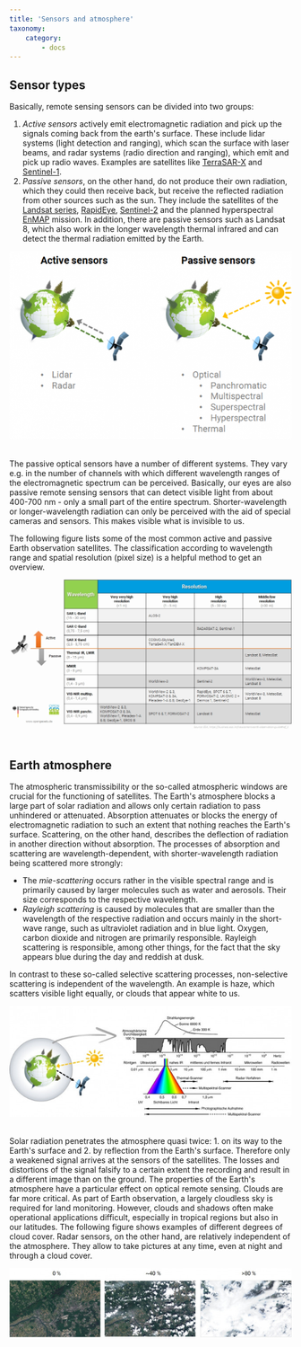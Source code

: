 ```yaml
---
title: 'Sensors and atmosphere'
taxonomy:
    category:
        - docs
---
```


## Sensor types

Basically, remote sensing sensors can be divided into two groups:
1. _Active sensors_ actively emit electromagnetic radiation and pick up the signals coming back from the earth's surface. These include lidar systems (light detection and ranging), which scan the surface with laser beams, and radar systems (radio direction and ranging), which emit and pick up radio waves. Examples are satellites like [TerraSAR-X](https://www.dlr.de/dlr/desktopdefault.aspx/tabid-10377/565_read-436/#/gallery/350) and [Sentinel-1](https://www.d-copernicus.de/daten/daten-sentinels/).
2. _Passive sensors_, on the other hand, do not produce their own radiation, which they could then receive back, but receive the reflected radiation from other sources such as the sun. They include the satellites of the [Landsat series](https://landsat.usgs.gov/landsat-missions-timeline), [RapidEye](https://www.satimagingcorp.com/satellite-sensors/other-satellite-sensors/rapideye/), [Sentinel-2](https://www.d-copernicus.de/daten/daten-sentinels/) and the planned hyperspectral [EnMAP](http://www.enmap.org/) mission. In addition, there are passive sensors such as Landsat 8, which also work in the longer wavelength thermal infrared and can detect the thermal radiation emitted by the Earth.

![aktiv_passiv](Aktiv_passiv_en.png)
<br><br>

The passive optical sensors have a number of different systems. They vary e.g. in the number of channels with which different wavelength ranges of the electromagnetic spectrum can be perceived. Basically, our eyes are also passive remote sensing sensors that can detect visible light from about 400-700 nm - only a small part of the entire spectrum. Shorter-wavelength or longer-wavelength radiation can only be perceived with the aid of special cameras and sensors. This makes visible what is invisible to us.

The following figure lists some of the most common active and passive Earth observation satellites. The classification according to wavelength range and spatial resolution (pixel size) is a helpful method to get an overview.



![Satellites_VGL](Satelliten_VGL_d_en.png?resize=750&classes=caption "Examples of common satellites, divided by spectral and spatial resolution and separated by passive and active sensors." )
<br><br>


## Earth atmosphere

The atmospheric transmissibility or the so-called atmospheric windows are crucial for the functioning of satellites. The Earth's atmosphere blocks a large part of solar radiation and allows only certain radiation to pass unhindered or attenuated. Absorption attenuates or blocks the energy of electromagnetic radiation to such an extent that nothing reaches the Earth's surface. Scattering, on the other hand, describes the deflection of radiation in another direction without absorption. The processes of absorption and scattering are wavelength-dependent, with shorter-wavelength radiation being scattered more strongly:

- The _mie-scattering_ occurs rather in the visible spectral range and is primarily caused by larger molecules such as water and aerosols. Their size corresponds to the respective wavelength.
- _Rayleigh scattering_ is caused by molecules that are smaller than the wavelength of the respective radiation and occurs mainly in the short-wave range, such as ultraviolet radiation and in blue light. Oxygen, carbon dioxide and nitrogen are primarily responsible. Rayleigh scattering is responsible, among other things, for the fact that the sky appears blue during the day and reddish at dusk.

In contrast to these so-called selective scattering processes, non-selective scattering is independent of the wavelength. An example is haze, which scatters visible light equally, or clouds that appear white to us.

![Elektromagnetic Spectrum](Albertz_EMS_Atmosphaere.jpg?classes=caption "The electromagnetic spectrum. The human eye can only perceive the visible range of about 0.4-0.7 µm (400-700 nm).  Source figure (right): Albertz, 2001.")
<br><br>

Solar radiation penetrates the atmosphere quasi twice: 1. on its way to the Earth's surface and 2. by reflection from the Earth's surface. Therefore only a weakened signal arrives at the sensors of the satellites. The losses and distortions of the signal falsify to a certain extent the recording and result in a different image than on the ground.
The properties of the Earth's atmosphere have a particular effect on optical remote sensing. Clouds are far more critical. As part of Earth observation, a largely cloudless sky is required for land monitoring. However, clouds and shadows often make operational applications difficult, especially in tropical regions but also in our latitudes. The following figure shows examples of different degrees of cloud cover. Radar sensors, on the other hand, are relatively independent of the atmosphere. They allow to take pictures at any time, even at night and through a cloud cover.

![Cloud cover](Wolkenbedeckung.jpg?classes=caption "Examples of varying  covers of 0%, 40% and more than 80%. Part of the Rhine-Main area including Taunus,  acquired in May 2018. (c) ESA")
<br><br>
